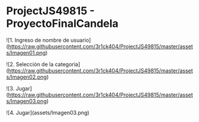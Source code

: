 # ProjectJS49815 - ProyectoFinalCandela

<span>![</span><span>1. Ingreso de nombre de usuario</span><span>]</span><span>(</span><span>https://raw.githubusercontent.com/3r1ck404/ProjectJS49815/master/assets/Imagen01.png</span><span>)</span>

<span>![</span><span>2. Selección de la categoria</span><span>]</span><span>(</span><span>https://raw.githubusercontent.com/3r1ck404/ProjectJS49815/master/assets/Imagen02.png</span><span>)</span>

<span>![</span><span>3. Jugar</span><span>]</span><span>(</span><span>https://raw.githubusercontent.com/3r1ck404/ProjectJS49815/master/assets/Imagen03.png</span><span>)</span>

<span>![</span><span>4. Jugar</span><span>]</span><span>(</span><span>assets/Imagen03.png</span><span>)</span>